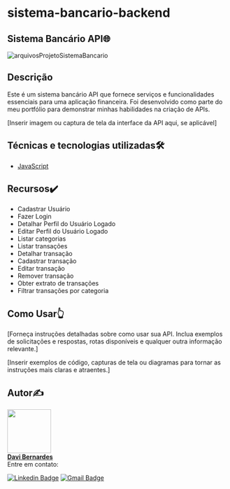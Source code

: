 # sistema-bancario-backend
## Sistema Bancário API🌐

![arquivosProjetoSistemaBancario](https://github.com/DavibernardesA/sistema-bancario-backend/assets/133716733/0ef1e8e5-a929-41c0-9425-576bd1a6764e)

## Descrição
Este é um sistema bancário API que fornece serviços e funcionalidades essenciais para uma aplicação financeira. Foi desenvolvido como parte do meu portfólio para demonstrar minhas habilidades na criação de APIs.

[Inserir imagem ou captura de tela da interface da API aqui, se aplicável]

## Técnicas e tecnologias utilizadas🛠️
- [JavaScript](https://developer.mozilla.org/pt-BR/docs/Web/JavaScript)


## Recursos✔️

- Cadastrar Usuário
- Fazer Login 
- Detalhar Perfil do Usuário Logado 
- Editar Perfil do Usuário Logado 
- Listar categorias 
- Listar transações 
- Detalhar transação 
- Cadastrar transação 
- Editar transação 
- Remover transação 
- Obter extrato de transações 
- Filtrar transações por categoria 

## Como Usar👆
[Forneça instruções detalhadas sobre como usar sua API. Inclua exemplos de solicitações e respostas, rotas disponíveis e qualquer outra informação relevante.]

[Inserir exemplos de código, capturas de tela ou diagramas para tornar as instruções mais claras e atraentes.]

## Autor✍️ 

<a href=https://github.com/DavibernardesA>
<img src="https://github-production-user-asset-6210df.s3.amazonaws.com/133716733/278500177-fbc0a953-56e2-48e8-b2fc-d555c099f5bb.png" width="100px;" alt=""/>
<br>
<b>Davi Bernardes</b></a>
<br/>
Entre em contato: 

[![Linkedin Badge](https://img.shields.io/badge/-Davi-blue?style=flat-square&logo=Linkedin&logoColor=white&link=https://www.linkedin.com/in/davi-bernardes-do-nascimento-7b62a4274/)](https://www.linkedin.com/in/davi-bernardes-do-nascimento-7b62a4274/) 
[![Gmail Badge](https://img.shields.io/badge/-davi.10bernardes@gmail.com-c14438?style=flat-square&logo=Gmail&logoColor=white&link=mailto:davi.10bernardes@gmail.com)](davi.10bernardes@gmail.com)

